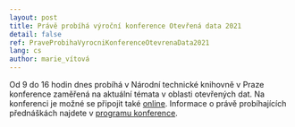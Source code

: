 ```yaml
---
layout: post
title: Právě probíhá výroční konference Otevřená data 2021
detail: false
ref: PraveProbihaVyrocniKonferenceOtevrenaData2021
lang: cs
author: marie_vítová
---
```


Od 9 do 16 hodin dnes probíhá  v Národní technické knihovně v Praze konference zaměřená na aktuální témata v oblasti otevřených dat. 
Na konferenci je možné se připojit také [online]. 
Informace o právě probíhajících přednáškách najdete v [programu konference].

[online]: https://mvcr.webex.com/mw3300/mywebex/default.do?nomenu=true&siteurl=mvcr&service=6&rnd=0.8232927305412004&main_url=https%3A%2F%2Fmvcr.webex.com%2Fec3300%2Feventcenter%2Fevent%2FeventAction.do%3FtheAction%3Ddetail%26%26%26EMK%3D4832534b000000052b13604e1ed3b15871b50a0031a1a3efe75c7f8ce779a6009cdc48b4ad8b791a%26siteurl%3Dmvcr%26confViewID%3D209309714127789209%26encryptTicket%3DSDJTSwAAAAVNoADcpouZ7MZ-LtalRTFOpYvPeWoL00fL3SsIQ6SQ-w2%26 "Webex - link pro připojení na konferenci"
[programu konference]: https://opendata.gov.cz/edu:konference:2021 "Program konference"


